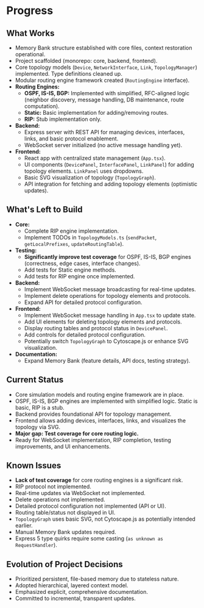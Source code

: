 # Progress

## What Works
- Memory Bank structure established with core files, context restoration operational.
- Project scaffolded (monorepo: core, backend, frontend).
- Core topology models (`Device`, `NetworkInterface`, `Link`, `TopologyManager`) implemented. Type definitions cleaned up.
- Modular routing engine framework created (`RoutingEngine` interface).
- **Routing Engines:**
    - **OSPF, IS-IS, BGP:** Implemented with simplified, RFC-aligned logic (neighbor discovery, message handling, DB maintenance, route computation).
    - **Static:** Basic implementation for adding/removing routes.
    - **RIP:** Stub implementation only.
- **Backend:**
    - Express server with REST API for managing devices, interfaces, links, and basic protocol enablement.
    - WebSocket server initialized (no active message handling yet).
- **Frontend:**
    - React app with centralized state management (`App.tsx`).
    - UI components (`DevicePanel`, `InterfacePanel`, `LinkPanel`) for adding topology elements. `LinkPanel` uses dropdowns.
    - Basic SVG visualization of topology (`TopologyGraph`).
    - API integration for fetching and adding topology elements (optimistic updates).

## What's Left to Build
- **Core:**
    - Complete RIP engine implementation.
    - Implement TODOs in `TopologyModels.ts` (`sendPacket`, `getLocalPrefixes`, `updateRoutingTable`).
- **Testing:**
    - **Significantly improve test coverage** for OSPF, IS-IS, BGP engines (correctness, edge cases, interface changes).
    - Add tests for Static engine methods.
    - Add tests for RIP engine once implemented.
- **Backend:**
    - Implement WebSocket message broadcasting for real-time updates.
    - Implement delete operations for topology elements and protocols.
    - Expand API for detailed protocol configuration.
- **Frontend:**
    - Implement WebSocket message handling in `App.tsx` to update state.
    - Add UI elements for deleting topology elements and protocols.
    - Display routing tables and protocol status in `DevicePanel`.
    - Add controls for detailed protocol configuration.
    - Potentially switch `TopologyGraph` to Cytoscape.js or enhance SVG visualization.
- **Documentation:**
    - Expand Memory Bank (feature details, API docs, testing strategy).

## Current Status
- Core simulation models and routing engine framework are in place.
- OSPF, IS-IS, BGP engines are implemented with simplified logic. Static is basic, RIP is a stub.
- Backend provides foundational API for topology management.
- Frontend allows adding devices, interfaces, links, and visualizes the topology via SVG.
- **Major gap: Test coverage for core routing logic.**
- Ready for WebSocket implementation, RIP completion, testing improvements, and UI enhancements.

## Known Issues
- **Lack of test coverage** for core routing engines is a significant risk.
- RIP protocol not implemented.
- Real-time updates via WebSocket not implemented.
- Delete operations not implemented.
- Detailed protocol configuration not implemented (API or UI).
- Routing table/status not displayed in UI.
- `TopologyGraph` uses basic SVG, not Cytoscape.js as potentially intended earlier.
- Manual Memory Bank updates required.
- Express 5 type quirks require some casting (`as unknown as RequestHandler`).

## Evolution of Project Decisions
- Prioritized persistent, file-based memory due to stateless nature.
- Adopted hierarchical, layered context model.
- Emphasized explicit, comprehensive documentation.
- Committed to incremental, transparent updates.
